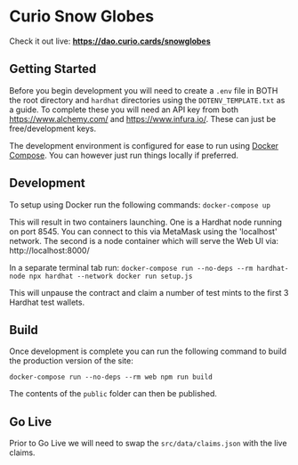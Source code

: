 # Curio Snow Globes

Check it out live: **https://dao.curio.cards/snowglobes**

## Getting Started

Before you begin development you will need to create a `.env` file in BOTH the root directory and `hardhat` directories using the `DOTENV_TEMPLATE.txt` as a guide. To complete these you will need an API key from both https://www.alchemy.com/ and https://www.infura.io/. These can just be free/development keys.

The development environment is configured for ease to run using [Docker Compose](https://docs.docker.com/compose/install/). You can however just run things locally if preferred.

## Development

To setup using Docker run the following commands:
`docker-compose up`

This will result in two containers launching. One is a Hardhat node running on port 8545. You can connect to this via MetaMask using the 'localhost' network. The second is a node container which will serve the Web UI via: http://localhost:8000/

In a separate terminal tab run:
`docker-compose run --no-deps --rm hardhat-node npx hardhat --network docker run setup.js`

This will unpause the contract and claim a number of test mints to the first 3 Hardhat test wallets.

## Build

Once development is complete you can run the following command to build the production version of the site:

`docker-compose run --no-deps --rm web npm run build `

The contents of the `public` folder can then be published.

## Go Live

Prior to Go Live we will need to swap the `src/data/claims.json` with the live claims.
